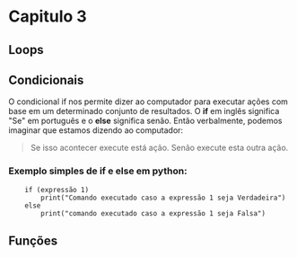 # Capitulo 3

## Loops



## Condicionais
O condicional if nos permite dizer ao computador para executar ações com base em um determinado conjunto de resultados. O **if** em inglês significa "Se" em português e o **else** significa senão. Então verbalmente, podemos imaginar que estamos dizendo ao computador:
>Se isso acontecer execute está ação. Senão execute esta outra ação.

### Exemplo simples de if e else em python:

~~~
    if (expressão 1)
        print("Comando executado caso a expressão 1 seja Verdadeira")
    else
        print("comando executado caso a expressão 1 seja Falsa")
~~~





## Funções








